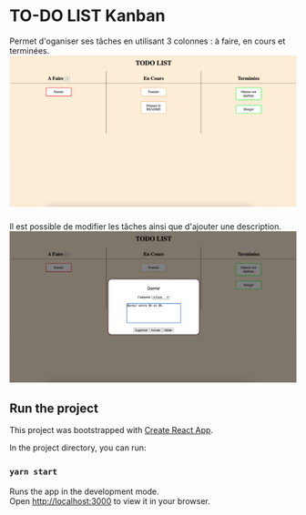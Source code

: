 # TO-DO LIST Kanban

Permet d'oganiser ses tâches en utilisant 3 colonnes : à faire, en cours et terminées.
![grid](src/assets/grid.png)
###
Il est possible de modifier les tâches ainsi que d'ajouter une description.
![update](src/assets/update.png)

## Run the project

This project was bootstrapped with [Create React App](https://github.com/facebook/create-react-app).

In the project directory, you can run:

### `yarn start`

Runs the app in the development mode.\
Open [http://localhost:3000](http://localhost:3000) to view it in your browser.